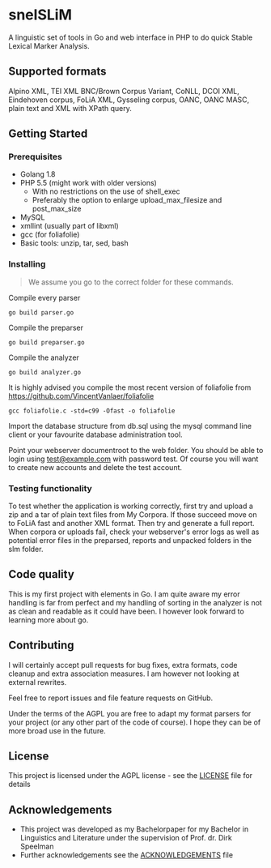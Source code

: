 # snelSLiM

A linguistic set of tools in Go and web interface in PHP to do quick Stable Lexical Marker Analysis.

## Supported formats

Alpino XML, TEI XML BNC/Brown Corpus Variant, CoNLL, DCOI XML, Eindehoven corpus, FoLiA XML, Gysseling corpus, OANC, OANC MASC, plain text and XML with XPath query.

## Getting Started

### Prerequisites

* Golang 1.8
* PHP 5.5 (might work with older versions)
  * With no restrictions on the use of shell_exec
  * Preferably the option to enlarge upload_max_filesize and post_max_size
* MySQL
* xmllint (usually part of libxml)
* gcc (for foliafolie)
* Basic tools: unzip, tar, sed, bash

### Installing
> We assume you go to the correct folder for these commands.

Compile every parser 

```
go build parser.go
```

Compile the preparser

```
go build preparser.go
```

Compile the analyzer

```
go build analyzer.go
```

It is highly advised you compile the most recent version of foliafolie from https://github.com/VincentVanlaer/foliafolie

```
gcc foliafolie.c -std=c99 -Ofast -o foliafolie
```

Import the database structure from db.sql using the mysql command line client or your favourite database administration tool. 

Point your webserver documentroot to the web folder. You should be able to login using test@example.com with password test. Of course you will want to create new accounts and delete the test account.

### Testing functionality

To test whether the application is working correctly, first try and upload a zip and a tar of plain text files from My Corpora. If those succeed move on to FoLiA fast and another XML format. Then try and generate a full report. When corpora or uploads fail, check your webserver's error logs as well as potential error files in the preparsed, reports and unpacked folders in the slm folder. 

## Code quality

This is my first project with elements in Go. I am quite aware my error handling is far from perfect and my handling of sorting in the analyzer is not as clean and readable as it could have been. I however look forward to learning more about go. 

## Contributing

I will certainly accept pull requests for bug fixes, extra formats, code cleanup and extra association measures. I am however not looking at external rewrites.

Feel free to report issues and file feature requests on GitHub.

Under the terms of the AGPL you are free to adapt my format parsers for your project (or any other part of the code of course). I hope they can be of more broad use in the future. 

## License

This project is licensed under the AGPL license - see the [LICENSE](LICENSE) file for details

## Acknowledgements

* This project was developed as my Bachelorpaper for my Bachelor in Linguistics and Literature under the supervision of Prof. dr. Dirk Speelman
* Further acknowledgements see the [ACKNOWLEDGEMENTS](ACKNOWLEDGEMENTS) file

